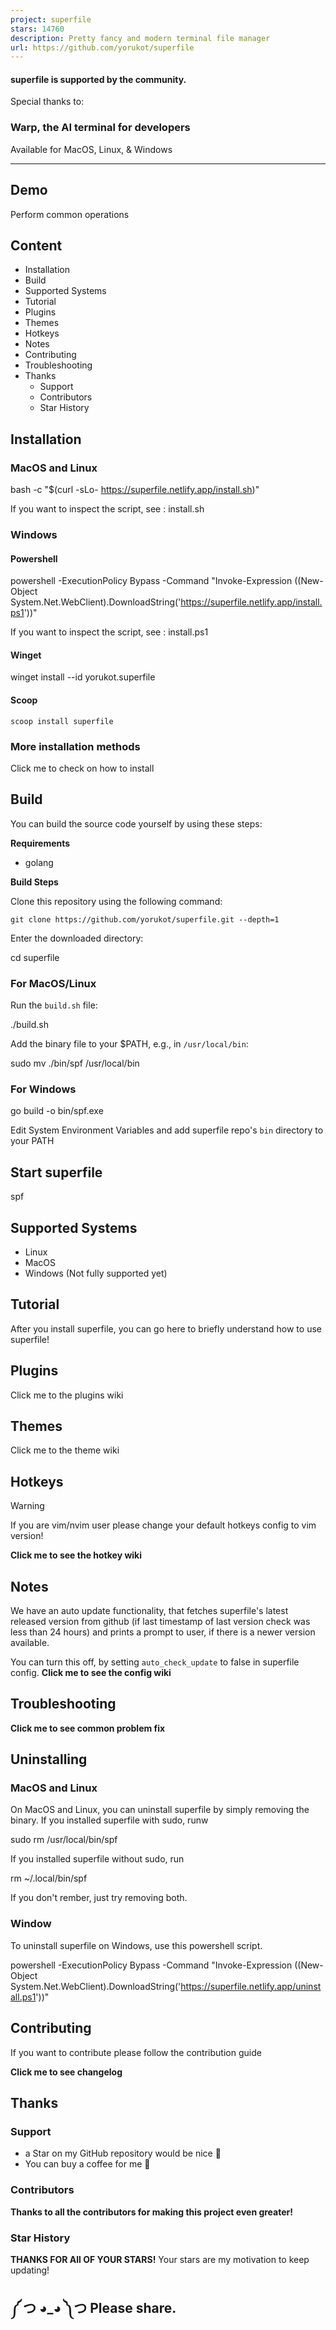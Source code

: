 ```yaml
---
project: superfile
stars: 14760
description: Pretty fancy and modern terminal file manager
url: https://github.com/yorukot/superfile
---
```


#### superfile is supported by the community.

Special thanks to:  
  

### Warp, the AI terminal for developers

Available for MacOS, Linux, & Windows  

* * *

Demo
----

Perform common operations

Content
-------

-   Installation
-   Build
-   Supported Systems
-   Tutorial
-   Plugins
-   Themes
-   Hotkeys
-   Notes
-   Contributing
-   Troubleshooting
-   Thanks
    -   Support
    -   Contributors
    -   Star History

Installation
------------

### MacOS and Linux

bash -c "$(curl -sLo- https://superfile.netlify.app/install.sh)"

If you want to inspect the script, see : install.sh

### Windows

#### Powershell

powershell \-ExecutionPolicy Bypass \-Command "Invoke-Expression ((New-Object System.Net.WebClient).DownloadString('https://superfile.netlify.app/install.ps1'))"

If you want to inspect the script, see : install.ps1

#### Winget

winget install \--id yorukot.superfile

#### Scoop

```
scoop install superfile
```

### More installation methods

Click me to check on how to install

Build
-----

You can build the source code yourself by using these steps:

**Requirements**

-   golang

**Build Steps**

Clone this repository using the following command:

```
git clone https://github.com/yorukot/superfile.git --depth=1
```

Enter the downloaded directory:

cd superfile

### For MacOS/Linux

Run the `build.sh` file:

./build.sh

Add the binary file to your $PATH, e.g., in `/usr/local/bin`:

sudo mv ./bin/spf /usr/local/bin

### For Windows

go build -o bin/spf.exe

Edit System Environment Variables and add superfile repo's `bin` directory to your PATH

Start superfile
---------------

spf

Supported Systems
-----------------

-   Linux
-   MacOS
-   Windows (Not fully supported yet)

Tutorial
--------

After you install superfile, you can go here to briefly understand how to use superfile!

Plugins
-------

Click me to the plugins wiki

Themes
------

Click me to the theme wiki

Hotkeys
-------

Warning

If you are vim/nvim user please change your default hotkeys config to vim version!

**Click me to see the hotkey wiki**

Notes
-----

We have an auto update functionality, that fetches superfile's latest released version from github (if last timestamp of last version check was less than 24 hours) and prints a prompt to user, if there is a newer version available.

You can turn this off, by setting `auto_check_update` to false in superfile config. **Click me to see the config wiki**

Troubleshooting
---------------

**Click me to see common problem fix**

Uninstalling
------------

### MacOS and Linux

On MacOS and Linux, you can uninstall superfile by simply removing the binary. If you installed superfile with sudo, runw

sudo rm /usr/local/bin/spf

If you installed superfile without sudo, run

rm ~/.local/bin/spf

If you don't rember, just try removing both.

### Window

To uninstall superfile on Windows, use this powershell script.

powershell \-ExecutionPolicy Bypass \-Command "Invoke-Expression ((New-Object System.Net.WebClient).DownloadString('https://superfile.netlify.app/uninstall.ps1'))"

Contributing
------------

If you want to contribute please follow the contribution guide

**Click me to see changelog**

Thanks
------

### Support

-   a Star on my GitHub repository would be nice 🌟
-   You can buy a coffee for me 💖

### Contributors

**Thanks to all the contributors for making this project even greater!**

### Star History

**THANKS FOR All OF YOUR STARS!** Your stars are my motivation to keep updating!

༼ つ ◕\_◕ ༽つ Please share.
-------------------------
